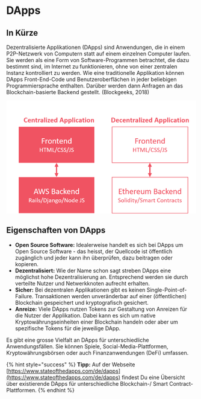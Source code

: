 # DApps

## In Kürze

Dezentralisierte Applikationen \(DApps\) sind Anwendungen, die in einem P2P-Netzwerk von Computern statt auf einem einzelnen Computer laufen. Sie werden als eine Form von Software-Programmen betrachtet, die dazu bestimmt sind, im Internet zu funktionieren, ohne von einer zentralen Instanz kontrolliert zu werden. Wie eine traditionelle Applikation können DApps Front-End-Code und Benutzeroberflächen in jeder beliebigen Programmiersprache enthalten. Darüber werden dann Anfragen an das Blockchain-basierte Backend gestellt. \(Blockgeeks, 2018\)

![](../../../.gitbook/assets/dapps.png)

## Eigenschaften von DApps

* **Open Source Software:** Idealerweise handelt es sich bei DApps um Open Source Software - das heisst, der Quellcode ist öffentlich zugänglich und jeder kann ihn überprüfen, dazu beitragen oder kopieren.
* **Dezentralisiert:** Wie der Name schon sagt streben DApps eine möglichst hohe Dezentralisierung an. Entsprechend werden sie durch verteilte Nutzer und Netwerkknoten aufrecht erhalten.
* **Sicher:** Bei dezentralen Applikationen gibt es keinen Single-Point-of-Failure. Transaktionen werden unveränderbar auf einer \(öffentlichen\) Blockchain gespeichert und kryptografisch gesichert.
* **Anreize:** Viele DApps nutzen Tokens zur Gestaltung von Anreizen für die Nutzer der Applikation. Dabei kann es sich um native Kryptowährungseinheiten einer Blockchain handeln oder aber um spezifische Tokens für die jeweilige DApp.

Es gibt eine grosse Vielfalt an DApps für unterschiedliche Anwendungsfällen. Sie können Spiele, Social-Media-Plattformen, Kryptowährungsbörsen oder auch Finanzanwendungen \(DeFi\) umfassen.

{% hint style="success" %}
**Tipp:** Auf der Webseite [https://www.stateofthedapps.com/de/dapps](https://www.stateofthedapps.com/de/dapps) findest Du eine Übersicht über existierende DApps für unterschiedliche Blockchain-/ Smart Contract-Plattformen.
{% endhint %}




